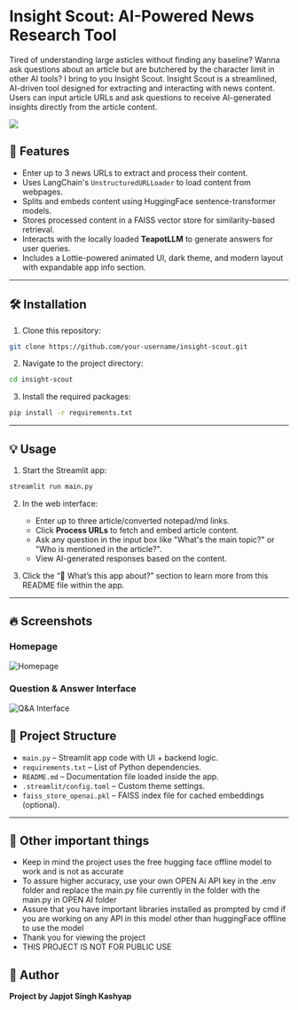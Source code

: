 # Insight Scout: AI-Powered News Research Tool

Tired of understanding large asticles without finding any baseline? Wanna ask questions about an article but are butchered by the character limit in other AI tools?
I bring to you Insight Scout.
Insight Scout is a streamlined, AI-driven tool designed for extracting and interacting with news content. Users can input article URLs and ask questions to receive AI-generated insights directly from the article content.

![](insight_scout.jpg)

## 🚀 Features

- Enter up to 3 news URLs to extract and process their content.
- Uses LangChain's `UnstructuredURLLoader` to load content from webpages.
- Splits and embeds content using HuggingFace sentence-transformer models.
- Stores processed content in a FAISS vector store for similarity-based retrieval.
- Interacts with the locally loaded **TeapotLLM** to generate answers for user queries.
- Includes a Lottie-powered animated UI, dark theme, and modern layout with expandable app info section.

---

## 🛠 Installation

1. Clone this repository:
```bash
git clone https://github.com/your-username/insight-scout.git
```

2. Navigate to the project directory:
```bash
cd insight-scout
```

3. Install the required packages:
```bash
pip install -r requirements.txt
```

---

## 💡 Usage

1. Start the Streamlit app:
```bash
streamlit run main.py
```

2. In the web interface:
   - Enter up to three article/converted notepad/md links.
   - Click **Process URLs** to fetch and embed article content.
   - Ask any question in the input box like "What's the main topic?" or "Who is mentioned in the article?".
   - View AI-generated responses based on the content.

3. Click the “📘 What’s this app about?” section to learn more from this README file within the app.

---

## 🔥 Screenshots

### Homepage
![Homepage](screenshots/homepage.png)

### Question & Answer Interface
![Q&A Interface](screenshots/question_answer.png)


## 📁 Project Structure

- `main.py` – Streamlit app code with UI + backend logic.
- `requirements.txt` – List of Python dependencies.
- `README.md` – Documentation file loaded inside the app.
- `.streamlit/config.toml` – Custom theme settings.
- `faiss_store_openai.pkl` – FAISS index file for cached embeddings (optional).

---
## 📁 Other important things

- Keep in mind the project uses the free hugging face offline model to work and is not as accurate
- To assure higher accuracy, use your own OPEN Ai API key in the .env folder and replace the main.py file currently in the folder with the main.py in OPEN AI folder
- Assure that you have important libraries installed as prompted by cmd if you are working on any API in this model other than huggingFace offline to use the model
- Thank you for viewing the project
- THIS PROJECT IS NOT FOR PUBLIC USE
## 🙌 Author

**Project by Japjot Singh Kashyap**
